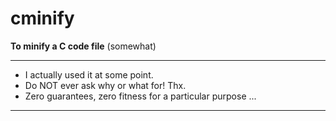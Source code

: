 # cminify

**To minify a C code file** (somewhat)

---

+ I actually used it at some point.
+ Do NOT ever ask why or what for! Thx.
+ Zero guarantees, zero fitness for a particular purpose ...

---
